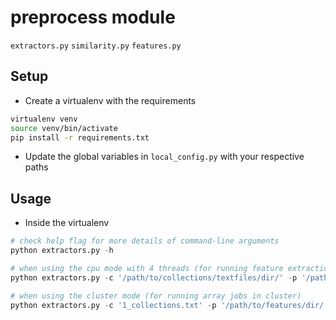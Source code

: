 # preprocess module

```extractors.py```
```similarity.py```
```features.py```

## Setup

* Create a virtualenv with the requirements

```bash
virtualenv venv
source venv/bin/activate
pip install -r requirements.txt

```

* Update the global variables in ```local_config.py``` with your respective paths


## Usage

* Inside the virtualenv
```python
# check help flag for more details of command-line arguments
python extractors.py -h

# when using the cpu mode with 4 threads (for running feature extraction with n threads)
python extractors.py -c '/path/to/collections/textfiles/dir/' -p '/path/to/features/dir/'-m 'cpu' -d 'benchmark' -n 4

# when using the cluster mode (for running array jobs in cluster)
python extractors.py -c '1_collections.txt' -p '/path/to/features/dir/'-m 'cluster' -d 'whatisacover'
```

